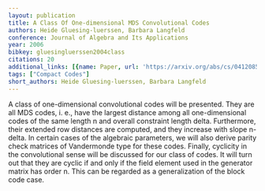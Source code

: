 ```yaml
---
layout: publication
title: A Class Of One-dimensional MDS Convolutional Codes
authors: Heide Gluesing-luerssen, Barbara Langfeld
conference: Journal of Algebra and Its Applications
year: 2006
bibkey: gluesingluerssen2004class
citations: 20
additional_links: [{name: Paper, url: 'https://arxiv.org/abs/cs/0412085'}]
tags: ["Compact Codes"]
short_authors: Heide Gluesing-luerssen, Barbara Langfeld
---
```

A class of one-dimensional convolutional codes will be presented. They are
all MDS codes, i. e., have the largest distance among all one-dimensional codes
of the same length n and overall constraint length delta. Furthermore, their
extended row distances are computed, and they increase with slope n-delta. In
certain cases of the algebraic parameters, we will also derive parity check
matrices of Vandermonde type for these codes. Finally, cyclicity in the
convolutional sense will be discussed for our class of codes. It will turn out
that they are cyclic if and only if the field element used in the generator
matrix has order n. This can be regarded as a generalization of the block code
case.